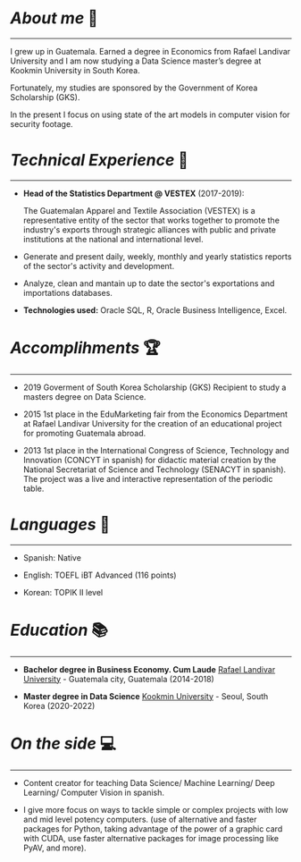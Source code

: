 
# _About me_ 👦

---------------------------------------

I grew up in Guatemala. Earned a degree in Economics from Rafael Landivar University and I am now studying a Data Science master’s degree at Kookmin University in South Korea. 

Fortunately, my studies are sponsored by the Government of Korea Scholarship (GKS).

In the present I focus on using state of the art models in computer vision for security footage. 


# _Technical Experience_ 💼

---------------------------------------

* **Head of the Statistics Department @ VESTEX** (2017-2019):

   The Guatemalan Apparel and Textile Association (VESTEX) is a representative entity of the sector that works together to promote the industry's exports through strategic     alliances with public and private institutions at the national and international level. 
   
 - Generate and present daily, weekly, monthly and yearly statistics reports of the sector's activity and development. 
 
 - Analyze, clean and mantain up to date the sector's exportations and importations databases. 
 
 - **Technologies used:** Oracle SQL, R, Oracle Business Intelligence, Excel. 


# _Accomplihments_ 🏆

---------------------------------------

* 2019 Goverment of South Korea Scholarship (GKS) Recipient to study a masters degree on Data Science.
 
* 2015 1st place in the EduMarketing fair from the Economics Department at Rafael Landivar University for the creation of an educational project for promoting Guatemala abroad.

* 2013 1st place in the International Congress of Science, Technology and Innovation (CONCYT in spanish) for didactic material creation by the National Secretariat of Science and Technology (SENACYT in spanish). The project was a live and interactive representation of the periodic table. 


# _Languages_ 💬

---------------------------------------

* Spanish: Native

* English: TOEFL iBT Advanced (116 points) 

* Korean: TOPIK II level 


# _Education_ 📚 

---------------------------------------

* **Bachelor degree in Business Economy. Cum Laude**
 [Rafael Landivar University](https://principal.url.edu.gt/) - Guatemala city, Guatemala (2014-2018)

* **Master degree in Data Science**
[Kookmin University](https://english.kookmin.ac.kr/) - Seoul, South Korea (2020-2022)

# _On the side_ 💻

---------------------------------------

* Content creator for teaching Data Science/ Machine Learning/ Deep Learning/ Computer Vision in spanish. 

* I give more focus on ways to tackle simple or complex projects with low and mid level potency computers. (use of alternative and faster packages for Python, taking advantage of the power of a graphic card with CUDA, use faster alternative packages for image processing like PyAV, and more). 




